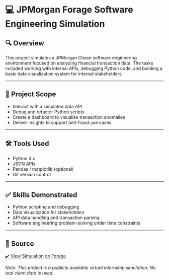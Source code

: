 # 💻 JPMorgan Forage Software Engineering Simulation

## 🔍 Overview
This project simulates a JPMorgan Chase software engineering environment focused on analyzing financial transaction data. The tasks included working with internal APIs, debugging Python code, and building a basic data visualization system for internal stakeholders.

---

## 🧪 Project Scope
- Interact with a simulated data API
- Debug and refactor Python scripts
- Create a dashboard to visualize transaction anomalies
- Deliver insights to support anti-fraud use cases

---

## 🛠️ Tools Used
- Python 3.x
- JSON APIs
- Pandas / matplotlib (optional)
- Git version control

---

## ✅ Skills Demonstrated
- Python scripting and debugging
- Data visualization for stakeholders
- API data handling and transaction parsing
- Software engineering problem-solving under time constraints

---

## 🔗 Source
[✔️ View Simulation on Forage](https://www.theforage.com/)

*Note: This project is a publicly available virtual internship simulation. No real client data is used.*
